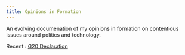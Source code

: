 ```yaml
---
title: Opinions in Formation
---
```


An evolving documenation of my opinions in formation on contentious issues around politics and technology.


Recent : 
[G20 Declaration](/references/G20-Declaration)